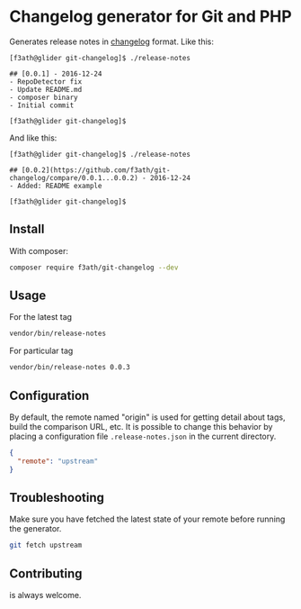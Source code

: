 # Changelog generator for Git and PHP
Generates release notes in [changelog](http://keepachangelog.com/en/0.3.0/) format.
Like this:
```
[f3ath@glider git-changelog]$ ./release-notes

## [0.0.1] - 2016-12-24
- RepoDetector fix
- Update README.md
- composer binary
- Initial commit

[f3ath@glider git-changelog]$
```

And like this:
```
[f3ath@glider git-changelog]$ ./release-notes

## [0.0.2](https://github.com/f3ath/git-changelog/compare/0.0.1...0.0.2) - 2016-12-24
- Added: README example

[f3ath@glider git-changelog]$
```

## Install
With composer:
```bash
composer require f3ath/git-changelog --dev
```

## Usage
For the latest tag
```bash
vendor/bin/release-notes
```
For particular tag
```bash
vendor/bin/release-notes 0.0.3
```

## Configuration
By default, the remote named "origin" is used for getting detail about tags, build the comparison URL, etc. 
It is possible to change this behavior by placing a configuration file `.release-notes.json` in the current directory.

```json
{
  "remote": "upstream"
}
```

## Troubleshooting
Make sure you have fetched the latest state of your remote before running the generator.
```bash
git fetch upstream
```

## Contributing
is always welcome.
